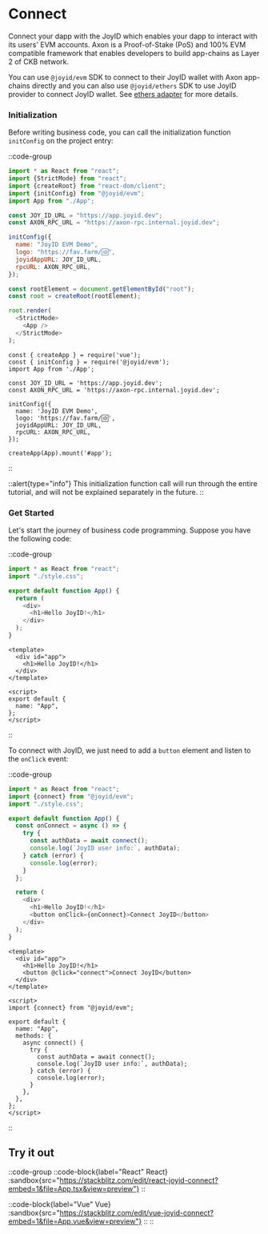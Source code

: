 # Connect

Connect your dapp with the JoyID which enables your dapp to interact with its users' EVM accounts. Axon is a Proof-of-Stake (PoS) and 100% EVM compatible framework that enables developers to build app-chains as Layer 2 of CKB network.

You can use `@joyid/evm` SDK to connect to their JoyID wallet with Axon app-chains directly and you can also use `@joyid/ethers` SDK to use JoyID provider to connect JoyID wallet. See [ethers adapter](/guide/adapters/ethers) for more details.

### Initialization

Before writing business code, you can call the initialization function `initConfig` on the project entry:

::code-group

```js [React]
import * as React from "react";
import {StrictMode} from "react";
import {createRoot} from "react-dom/client";
import {initConfig} from "@joyid/evm";
import App from "./App";

const JOY_ID_URL = "https://app.joyid.dev";
const AXON_RPC_URL = "https://axon-rpc.internal.joyid.dev";

initConfig({
  name: "JoyID EVM Demo",
  logo: "https://fav.farm/🆔",
  joyidAppURL: JOY_ID_URL,
  rpcURL: AXON_RPC_URL,
});

const rootElement = document.getElementById("root");
const root = createRoot(rootElement);

root.render(
  <StrictMode>
    <App />
  </StrictMode>
);
```

```vue{1-50} [Vue]
const { createApp } = require('vue');
const { initConfig } = require('@joyid/evm');
import App from './App';

const JOY_ID_URL = 'https://app.joyid.dev';
const AXON_RPC_URL = 'https://axon-rpc.internal.joyid.dev';

initConfig({
  name: 'JoyID EVM Demo',
  logo: 'https://fav.farm/🆔',
  joyidAppURL: JOY_ID_URL,
  rpcURL: AXON_RPC_URL,
});

createApp(App).mount('#app');
```

::

::alert{type="info"}
This initialization function call will run through the entire tutorial, and will not be explained separately in the future.
::

### Get Started

Let's start the journey of business code programming. Suppose you have the following code:

::code-group

```js [React]
import * as React from "react";
import "./style.css";

export default function App() {
  return (
    <div>
      <h1>Hello JoyID!</h1>
    </div>
  );
}
```

```vue [Vue]
<template>
  <div id="app">
    <h1>Hello JoyID!</h1>
  </div>
</template>

<script>
export default {
  name: "App",
};
</script>
```

::

To connect with JoyID, we just need to add a `button` element and listen to the `onClick` event:

::code-group

```js [React]
import * as React from "react";
import {connect} from "@joyid/evm";
import "./style.css";

export default function App() {
  const onConnect = async () => {
    try {
      const authData = await connect();
      console.log(`JoyID user info:`, authData);
    } catch (error) {
      console.log(error);
    }
  };

  return (
    <div>
      <h1>Hello JoyID!</h1>
      <button onClick={onConnect}>Connect JoyID</button>
    </div>
  );
}
```

```vue [Vue]
<template>
  <div id="app">
    <h1>Hello JoyID!</h1>
    <button @click="connect">Connect JoyID</button>
  </div>
</template>

<script>
import {connect} from "@joyid/evm";

export default {
  name: "App",
  methods: {
    async connect() {
      try {
        const authData = await connect();
        console.log(`JoyID user info:`, authData);
      } catch (error) {
        console.log(error);
      }
    },
  },
};
</script>
```

::

## Try it out

::code-group
::code-block{label="React" React}
:sandbox{src="https://stackblitz.com/edit/react-joyid-connect?embed=1&file=App.tsx&view=preview"}
::

::code-block{label="Vue" Vue}
:sandbox{src="https://stackblitz.com/edit/vue-joyid-connect?embed=1&file=App.vue&view=preview"}
::
::
